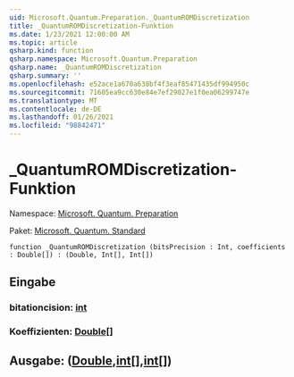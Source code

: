 ```yaml
---
uid: Microsoft.Quantum.Preparation._QuantumROMDiscretization
title: _QuantumROMDiscretization-Funktion
ms.date: 1/23/2021 12:00:00 AM
ms.topic: article
qsharp.kind: function
qsharp.namespace: Microsoft.Quantum.Preparation
qsharp.name: _QuantumROMDiscretization
qsharp.summary: ''
ms.openlocfilehash: e52ace1a670a638bf4f3eaf85471435df994950c
ms.sourcegitcommit: 71605ea9cc630e84e7ef29027e1f0ea06299747e
ms.translationtype: MT
ms.contentlocale: de-DE
ms.lasthandoff: 01/26/2021
ms.locfileid: "98842471"
---
```

# <a name="_quantumromdiscretization-function"></a>_QuantumROMDiscretization-Funktion

Namespace: [Microsoft. Quantum. Preparation](xref:Microsoft.Quantum.Preparation)

Paket: [Microsoft. Quantum. Standard](https://nuget.org/packages/Microsoft.Quantum.Standard)




```qsharp
function _QuantumROMDiscretization (bitsPrecision : Int, coefficients : Double[]) : (Double, Int[], Int[])
```


## <a name="input"></a>Eingabe

### <a name="bitsprecision--int"></a>bitationcision: [int](xref:microsoft.quantum.lang-ref.int)




### <a name="coefficients--double"></a>Koeffizienten: [Double](xref:microsoft.quantum.lang-ref.double)[]





## <a name="output--doubleintint"></a>Ausgabe: ([Double](xref:microsoft.quantum.lang-ref.double),[int](xref:microsoft.quantum.lang-ref.int)[],[int](xref:microsoft.quantum.lang-ref.int)[])

